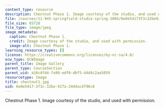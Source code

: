 ```yaml
---
content_type: resource
description: Chestnut Phase 1. Image courtesy of the studio, and used with permission.
file: /courses/11-945-springfield-studio-spring-2004/6e0e54173f3c32be927a24d4ac4796c8_chestnut1.jpg
file_size: 65728
file_type: image/jpeg
image_metadata:
  caption: Chestnut Phase 1.
  credit: Image courtesy of the studio, and used with permission.
  image-alt: Chestnut Phase 1.
learning_resource_types: []
license: https://creativecommons.org/licenses/by-nc-sa/4.0/
ocw_type: OCWImage
parent_title: Image Gallery
parent_type: CourseSection
parent_uid: a10c4fd4-fa99-edf0-dbf5-44d4c2aa5059
resourcetype: Image
title: chestnut1.jpg
uid: 6e0e5417-3f3c-32be-927a-24d4ac4796c8
---
```

Chestnut Phase 1. Image courtesy of the studio, and used with permission.
